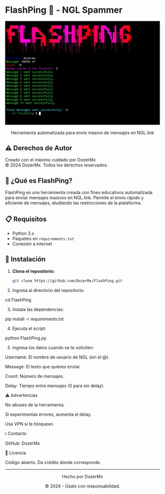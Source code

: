 # FlashPing 🚀 - NGL Spammer

<div align="center">
    <img src="FlashPing.png" alt="FlashPing Banner">
    <p>Herramienta automatizada para envío masivo de mensajes en NGL.link</p>
</div>

## ⚠️ Derechos de Autor

Creado con el máximo cuidado por DozerMx  
© 2024 DozerMx. Todos los derechos reservados.

## 🤔 ¿Qué es FlashPing?

FlashPing es una herramienta creada con fines educativos automatizada para enviar mensajes masivos en NGL.link. Permite el envío rápido y eficiente de mensajes, eludiendo las restricciones de la plataforma.

## 📋 Requisitos

- Python 3.x
- Paquetes en `requirements.txt`
- Conexión a internet

## 🚀 Instalación

1. **Clona el repositorio:**

   ```bash
   git clone https://github.com/DozerMx/FlashPing.git

2. Ingresa al directorio del repositorio:

cd FlashPing


3. Instala las dependencias:

pip install -r requirements.txt


4. Ejecuta el script:

python FlashPing.py


5. Ingresa los datos cuando se te soliciten:

Username: El nombre de usuario de NGL (sin el @).

Message: El texto que quieres enviar.

Count: Número de mensajes.

Delay: Tiempo entre mensajes (0 para sin delay).


⚠️ Advertencias

No abuses de la herramienta.

Si experimentas errores, aumenta el delay.

Usa VPN si te bloquean.


📞 Contacto

GitHub: DozerMx


📜 Licencia

Código abierto. Da crédito donde corresponde.


---

<div align="center">
    <p>Hecho por DozerMx</p>
    <p>© 2024 - Úsalo con responsabilidad.</p>
</div>
